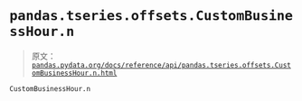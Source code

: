 # `pandas.tseries.offsets.CustomBusinessHour.n`

> 原文：[`pandas.pydata.org/docs/reference/api/pandas.tseries.offsets.CustomBusinessHour.n.html`](https://pandas.pydata.org/docs/reference/api/pandas.tseries.offsets.CustomBusinessHour.n.html)

```py
CustomBusinessHour.n
```
